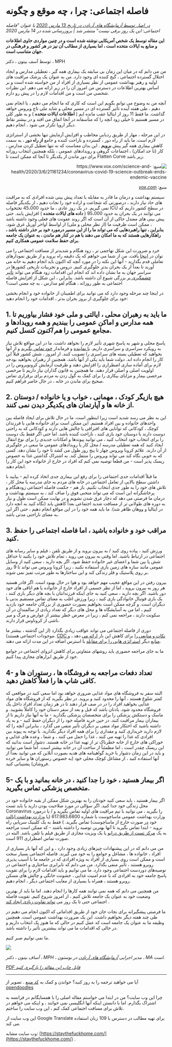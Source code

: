 # فاصله اجتماعی: چرا ، چه موقع و چگونه

_[در اصل توسط آزمایشگاه های آریادن در تاریخ 13 مارس 2020](https://www.ariadnelabs.org/resources/articles/news/social-distancing-this-is-not-a-snow-day) با عنوان "فاصله اجتماعی: این یک روز برفی نیست" منتشر شد | بروزرسانی شده در 14 مارس 2020_

**این مقاله توسط یک شخص آمریکایی نوشته شده است و در چنین مواردی حاوی اطلاعات و منابع به ایالات متحده است ، اما بسیاری از مطالب آن نیز در هر کشور و فرهنگی در جهان متناسب است.**

توسط آسف بیتون ، دکتر ، MPH

من می دانم که در میان این زمان بی سابقه یک بیماری همه گیر ، تعطیلی مدارس و ایجاد اختلال گسترده اجتماعی ، گیج کننده ای وجود دارد. من به عنوان یک پزشک مراقبت های اولیه و رهبر بهداشت عمومی از نظر بسیاری از افراد از من خواسته شده است و بر اساس بهترین اطلاعات در دسترس من امروز آن را در زیر ارائه می دهم. این نظرات شخصی من است و من اقدامات لازم را در پیش رو دارم.

آنچه من به وضوح می توانم بگویم این است که کاری که ما انجام می دهیم ، یا انجام نمی دهیم ، طی هفته آینده تأثیر گسترده ای در مسیر محلی و شاید ملی تاج ویروس خواهد گذاشت. ما فقط 11 روز از ایتالیا عقب مانده ایم ( **اطلاعات ایالات متحده** ) و به طور کلی در مسیر هستیم تا خیلی زود آنچه را که متأسفانه در آنجا اتفاق می افتد و در بیشتر نقاط دیگر اروپا تکرار می شود ، انجام دهیم.

در این مرحله ، مهار از طریق ردیابی مخاطب و افزایش آزمایش تنها بخشی از استراتژی لازم است. ما باید از راه دور ، گسترده و ناراحت کننده و جامع **از راه دور** ، به سمت کاهش بیماری همه گیر پیش **برویم** . این بدان معناست که نه تنها تعطیل کردن مدارس ، کار (تا حد امکان) ، اجتماعات گروهی و رویدادهای عمومی ، بلکه همچنین انتخاب روزانه برای دور ماندن از یکدیگر تا آنجا که ممکن است تا Flatten Curve زیر باشد.

<center style=";text-align:right;direction:rtl"><img src="/graph.jpeg" alt="منبع: https://www.vox.com/science-and-health/2020/3/6/21161234/coronavirus-covid-19-science-outbreak-ends-endemic-vaccine"><p style=";text-align:right;direction:rtl"><em>منبع: <a href="https://www.vox.com/science-and-health/2020/3/6/21161234/coronavirus-covid-19-science-outbreak-ends-endemic-vaccine">vox.com</a></em></p></center>

سیستم بهداشت و درمان ما قادر به مقابله با تعداد پیش بینی شده افرادی که به مراقبت های حاد نیاز دارند ، درصورتی که شجاعت و اراده خود را نجات دهیم ، از یکدیگر فاصله نمی گیریم. در یک روز عادی ، ما حدود 45،000 تختخواب ICU در سطح کشور داریم که می توانند در یک بحران به حدود 95،000 ( **داده های ایالات متحده** ) افزایش یابند. حتی پیش بینی های معتدل حاکی از آن است که اگر روند عفونت های فعلی وجود داشته باشد ، ممکن است ظرفیت ما (از نظر محلی و ملی) از اواسط اواخر آوریل غرق شود. **بنابراین ، تنها راهبردهایی که می تواند ما را از این مسیر درمورد خود بر حذر داشته باشد ، راهکارهایی هستند که به ما امکان می دهند با هم در کنار هم ماندن ، به عنوان یک جامعه برای حفظ سلامت عمومی همکاری کنیم.**

خرد و ضرورت این شکل تهاجمی تر ، زود هنگام و شدیدتر از مسافت اجتماعی را می توان در [اینجا](https://www.nytimes.com/interactive/2020/03/13/opinion/coronavirus-trump-response.html?action=click&module=Opinion&pgtype=Homepage--) یافت. من از شما می خواهم که یک دقیقه راه بروید و از طریق نمودارهای تعاملی قدم بگذارید - آنها این نکته را در مورد آنچه که اکنون باید انجام دهیم به خانه می آورند تا بعداً از یک بحران بدتر جلوگیری کنیم. دروس و تجربیات تاریخی کشورها در سراسر جهان به ما نشان داده اند که انجام این اقدامات زود هنگام می تواند [تأثیر چشمگیری بر](https://bmcpublichealth.biomedcentral.com/articles/10.1186/s12889-018-5446-1) بزرگی شیوع آن داشته باشد. بنابراین ، این شکل از افزایش فاصله اجتماعی به طور روزانه ، هنگام لغو مدارس ، به چه معنی است؟

در اینجا چند مرحله وجود دارد که می توانید برای اطمینان از خانواده خود و انجام بخشی خود برای جلوگیری از بروز بحران بدتر ، اقدامات خود را انجام دهید:

## 1\. ما باید به رهبران محلی ، ایالتی و ملی خود فشار بیاوریم تا همه مدارس و اماکن عمومی را ببندیم و همه رویدادها و مجامع عمومی را _هم اکنون_ کنسل کنیم.

پاسخ محلی و شهر به پاسخ شهری تأثیر لازم را نخواهد داشت. ما در این مواقع تلاش نیاز به رویکرد سراسری و سراسری داریم. [با نماینده](https://www.house.gov/representatives/find-your-representative) و فرماندار [خود تماس بگیرید](https://www.house.gov/representatives/find-your-representative) و از آنها بخواهید که تعطیلی بسته های سراسری را تصویب کنند. از امروز ، شش کشور قبلاً این کار را انجام داده اند. دولت شما باید یکی از آنها باشد. همچنین از رهبران بخواهید بودجه لازم برای آماده سازی اضطراری را افزایش دهند و ظرفیت آزمایش کرونویروس را در اولویت اصلی و اصلی قرار دهند. ما همچنین به قانون گذاران نیاز داریم تا مرخصی مرخصی بیمار و مزایای بیکاری را برای کمک به گول زدن به مردم برای برقراری تماس صحیح برای ماندن در خانه ، در حال حاضر فراهم کنیم.

## 2\. هیچ بازیگر کودک ، مهمانی ، خواب و یا خانواده / دوستان از خانه ها و آپارتمان های یکدیگر دیدن نمی کنند.

این به نظر می رسد شدید است زیرا اینطور است. ما در حال تلاش برای ایجاد فاصله بین واحدهای خانواده و بین افراد هستیم. این ممکن است برای خانواده هایی با فرزندان کوچک ، کودکانی که توانایی های افتراقی یا چالش هایی دارند و کودکانی که به راحتی دوست دارند با دوستان خود بازی کنند ، ناراحت کننده باشد. اما حتی اگر فقط یک دوست را برای انتخاب خود انتخاب کنید ، می توانید پیوندها و امکانات جدیدی را برای نوع انتقال ایجاد کنید که همه تعطیلی مدرسه / محل کار یا رویدادهای عمومی ما سعی در جلوگیری از آن دارند. علائم کرونا ویروس چهار تا پنج روز طول می کشد تا خود را نشان دهد. کسی که به خوبی نگاه کند می تواند ویروس را منتقل کند. به اشتراک گذاشتن غذا به خصوص ریسک پذیر است - من قطعاً توصیه نمی کنم که افراد در خارج از خانواده خود این کار را انجام دهند.

ما قبلاً اقدامات جدی اجتماعی را برای رفع این بیماری جدی اتخاذ کرده ایم - بیایید با داشتن سطح بالایی از تعامل اجتماعی در خانه های مردم به جای مدرسه یا محل کار ، تلاش های خود را به طور جدی انتخاب نکنیم. باز هم - حکمت فاصله اجتماعی زودهنگام و پرخاشگرانه این است که می تواند منحنی فوق را صاف کند ، به سیستم بهداشت و درمان ما فرصتی می دهد که دچار غرق شدن نشویم و در نهایت ممکن است طول و نیاز به دوره های طولانی تر از مسافت شدید اجتماعی بعداً کاهش یابد (نگاه کنید به آنچه دارد در ایتالیا و ووهان ظاهر شد). ما باید همه خود را در این مواقع انجام دهیم ، حتی اگر این به معنای ناراحتی مدتی باشد.

## 3\. مراقب خود و خانواده باشید ، اما فاصله اجتماعی را حفظ کنید.

ورزش کنید ، پیاده روی کنید / به بیرون بروید و از طریق تلفن ، فیلم و سایر رسانه های اجتماعی در ارتباط باشید. اما وقتی به بیرون می روید ، تمام تلاش خود را بکنید تا حداقل شش پا بین شما و اعضای غیر خانواده حفظ شود. اگر بچه دارید ، سعی کنید از وسایل عمومی مانند سازه های زمین بازی استفاده نکنید ، زیرا کرونا ویروس می تواند تا 9 روز بر روی پلاستیک و فلز زندگی کند و این ساختارها به طور مرتب تمیز نمی شوند.

بیرون رفتن در این مواقع عجیب مهم خواهد بود و هوا در حال بهبود است. اگر قادر هستید هر روز به بیرون بروید ، اما از نظر جسمی از افراد خارج از خانواده یا هم اتاقی های خود دور باشید. اگر بچه دارید ، سعی کنید به جای اینکه فرزندانتان با بچه های دیگر بازی کنند ، یک بازی فوتبال خانوادگی بازی کنید ، زیرا ورزش اغلب به معنای تماس مستقیم بدنی با دیگران است. و گرچه ممکن است بخواهیم بصورت حضوری از بزرگان جامعه خود بازدید کنیم ، اما من به آسایشگاه ها و محل های دیگر که تعداد زیادی از سالمندان در آن سکونت دارند ، مراجعه نمی کنم ، زیرا در معرض خطر بیشتر از عوارض و مرگ و میر ناشی از کروناوس قرار دارند.

دوری از فاصله اجتماعی می تواند عواقب زیادی بگذارد (از این گذشته ، بیشتر ما موجودات اجتماعی هستند). [CDC نکات و منابعی را](https://www.cdc.gov/coronavirus/2019-ncov/about/coping.html) برای کاهش این بار [ارائه می](https://www.cdc.gov/coronavirus/2019-ncov/about/coping.html) دهد ، و [منابع](https://www.verywellmind.com/managing-coronavirus-anxiety-4798909) دیگر [استراتژی هایی را برای مقابله](https://www.verywellmind.com/managing-coronavirus-anxiety-4798909) با استرس اضافه در این مدت ارائه می دهند.

ما به جای مراجعه حضوری باید روشهای متفاوتی برای کاهش انزوای اجتماعی در جوامع خود از طریق ابزارهای مجازی پیدا کنیم.

## 4- تعداد دفعات مراجعه به فروشگاه ها ، رستوران ها و کافی شاپ ها را فعلاً کاهش دهید.

البته سفر به فروشگاه های مواد غذایی ضروری خواهد بود اما سعی کنید در مواقعی که کمتر شلوغ هستند ، آنها را محدود کنید و بروید. در نظر بگیرید که از فروشگاه های مواد غذایی بخواهید افراد را در در صف قرار دهند تا در هر زمان تعداد افراد داخل یک فروشگاه محدود شود. یادتان باشد که قبل و بعد از سفر دستان خود را کاملاً بشویید. و ماسک و دستکش پزشکی را برای متخصصان پزشکی بگذارید - ما به آنها نیاز داریم تا از بیماران بیمار مراقبت کنند. در حین خرید فاصله خود را از دیگران حفظ کنید - و به یاد داشته باشید که احتکار مواد منفی بر دیگران تأثیر منفی می گذارد ، بنابراین آنچه را که لازم دارید خریداری کنید و مقداری را برای همه افراد دیگر بگذارید. با توجه به پیوند بین افرادی که غذا را تهیه می کنند ، غذا را حمل می کنند ، و شما ، وعده های غذایی و خوراکی های خارج از خانه خطرناک تر از تهیه غذا در خانه هستند. دشوار است بدانید که این ریسک چقدر است ، اما مطمئناً از ساخت آن در خانه بیشتر است. اما شما می توانید و باید در این زمان دشوار با خرید گواهینامه های هدیه بصورت آنلاین که می توانید بعداً از آنها استفاده کنید ، از مشاغل کوچک محلی خود (به خصوص رستوران ها و سایر خرده فروشان) پشتیبانی کنید.

## 5- اگر بیمار هستید ، خود را جدا کنید ، در خانه بمانید و با یک متخصص پزشکی تماس بگیرید.

اگر بیمار هستید ، باید سعی کنید خودتان را به بهترین شکل ممکن از بقیه خانواده خود در محل زندگی خود جدا کنید. اگر سؤالی در مورد صلاحیت بودن دارید یا باید تست Coronavirus را بگیرید ، می توانید با تیم مراقبت های اولیه تماس بگیرید و / یا درمورد وزارت بهداشت عمومی ماساچوست با شماره 617.983.6800 (یا [وزارت بهداشت ایالت](https://www.cdc.gov/coronavirus/2019-ncov/downloads/Phone-Numbers_State-and-Local-Health-Departments.pdf) خود [در](https://www.cdc.gov/coronavirus/2019-ncov/downloads/Phone-Numbers_State-and-Local-Health-Departments.pdf) صورت خارج از ماساچوست) تماس بگیرید. ) فقط به یک کلینیک سرپایی راه نروید - ابتدا تماس بگیرید تا آنها بهترین توصیه را داشته باشند - که ممکن است مراجعه به یک [مرکز تست از طریق درایو](https://www.theverge.com/2020/3/11/21174880/coronavirus-testing-drive-thru-colorado-connecticut-washington) یا یک ویزیت مجازی از طریق فیلم یا تلفن باشد. البته در صورت تماس اضطراری 911 است.

من می دانم که در این پیشنهادات چیزهای زیادی وجود دارد ، و این که آنها بار بسیاری از افراد ، خانواده ها ، مشاغل و جوامع را به خود می گیرند. فاصله اجتماعی بسیار سخت است و ممکن است روی بسیاری از افراد به ویژه افرادی که در جامعه ما با آسیب پذیری روبرو هستند ، تأثیر منفی بگذارد. من می دانم که نابرابری ساختاری و اجتماعی در توصیه‌های دوردست اجتماعی وجود دارد. ما می توانیم و باید اقدامات لازم را برای تقویت پاسخ جامعه خود به افرادی که با عدم امنیت غذایی ، خشونت خانگی و چالش های مسکن روبرو هستند ، همراه با بسیاری از معایب اجتماعی دیگر ، انجام دهیم.

من همچنین می دانم که همه نمی توانند همه کارها را انجام دهند. اما ما باید از بهترین وضعیت خود به عنوان یک جامعه تلاش کنیم ، از امروز شروع کنیم. تقویت فاصله اجتماعی حتی تا یک روز می [تواند تفاوت زیادی ایجاد کند](https://www.ncbi.nlm.nih.gov/pubmed/19400970/) .

ما فرصتی پیشگیرانه برای نجات جان خود از طریق اقداماتی که اکنون انجام می دهیم در طی چند هفته دیگر نخواهیم داشت. این یک ضرورت بهداشت عمومی است. همچنین وظیفه ما به عنوان یک جامعه است که عمل کنیم در حالی که ما هنوز یک انتخاب داریم و در حالی که اقدامات ما می تواند بیشترین تأثیر را داشته باشد.

ما نمی توانیم صبر کنیم.

![](/signature.png)

_آساف بیتون ، دکتر ، MPH ، مدیر اجرایی [آزمایشگاه های آریادن](https://www.ariadnelabs.org) در بوستون ، MA است._

_[PDF قابل چاپ این مقاله را بارگیری کنید](https://www.ariadnelabs.org/wp-content/uploads/sites/2/2020/03/Social-Distancing-This-is-Not-a-Snow-Day-Bitton.pdf)_

---

آیا می خواهید ترجمه را به روز کنید؟ خواندن و کمک به [کد منبع](https://github.com/vvo/istayhome.info) . تصویر از [opendoodles](https://generator.opendoodles.com/)

چرا این وب سایت؟ من در ابتدا می خواستم مقاله اصلی را با همسایگانم در فرانسه به اشتراک بگذارم. اما با دانستن اینکه آنها انگلیسی نمی خوانند ، و اینکه می خواهم در تلاش برای مسافت اجتماعی کمک کنم ، این وب سایت را ساختم.

این وب سایت از Google Translate برای تهیه مطالب در دسترس با 109 زبان استفاده می کند.

وب سایت مشابه: [https://staythefuckhome.com/](https://staythefuckhome.com/) .